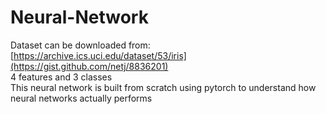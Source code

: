 # Neural-Network  
Dataset can be downloaded from:  
[https://archive.ics.uci.edu/dataset/53/iris](https://gist.github.com/netj/8836201)  
4 features and 3 classes  
This neural network is built from scratch using pytorch to understand how neural networks actually performs
